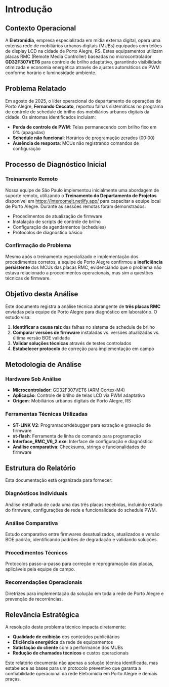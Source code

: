 # Introdução

## Contexto Operacional

A **Eletromidia**, empresa especializada em mídia externa digital, opera uma extensa rede de mobiliários urbanos digitais (MUBs) equipados com telões de display LCD na cidade de Porto Alegre, RS. Estes equipamentos utilizam placas RMC (Remote Media Controller) baseadas no microcontrolador **GD32F307VET6** para controle de brilho adaptativo, garantindo visibilidade otimizada e economia energética através de ajustes automáticos de PWM conforme horário e luminosidade ambiente.

## Problema Relatado

Em agosto de 2025, o líder operacional do departamento de operações de Porto Alegre, **Fernando Ceccato**, reportou falhas sistemáticas no programa de controle de schedule de brilho dos mobiliários urbanos digitais da cidade. Os sintomas identificados incluíam:

- **Perda de controle de PWM**: Telas permanecendo com brilho fixo em 0% (apagadas)
- **Schedule não funcional**: Horários de programação zerados (00:00)
- **Ausência de resposta**: MCUs não registrando comandos de configuração

## Processo de Diagnóstico Inicial

### Treinamento Remoto
Nossa equipe de São Paulo implementou inicialmente uma abordagem de suporte remoto, utilizando o **Treinamento do Departamento de Projetos** disponível em https://intercomelt.netlify.app/ para capacitar a equipe local de Porto Alegre. Durante as sessões remotas foram demonstrados:

- Procedimentos de atualização de firmware
- Instalação de scripts de controle de brilho
- Configuração de agendamentos (schedules)
- Protocolos de diagnóstico básico

### Confirmação do Problema
Mesmo após o treinamento especializado e implementação dos procedimentos corretos, a equipe de Porto Alegre confirmou a **ineficiência persistente** dos MCUs das placas RMC, evidenciando que o problema não estava relacionado a procedimentos operacionais, mas sim a questões técnicas de firmware.

## Objetivo desta Análise

Este documento registra a análise técnica abrangente de **três placas RMC** enviadas pela equipe de Porto Alegre para diagnóstico em laboratório. O estudo visa:

1. **Identificar a causa raiz** das falhas no sistema de schedule de brilho
2. **Comparar versões de firmware** instaladas vs. versões atualizadas vs. última versão BOE validada
3. **Validar soluções técnicas** através de testes controlados
4. **Estabelecer protocolo** de correção para implementação em campo

## Metodologia de Análise

### Hardware Sob Análise
- **Microcontrolador**: GD32F307VET6 (ARM Cortex-M4)
- **Aplicação**: Controle de brilho de telas LCD via PWM adaptativo
- **Origem**: Mobiliários urbanos digitais de Porto Alegre, RS

### Ferramentas Técnicas Utilizadas
- **ST-LINK V2**: Programador/debugger para extração e gravação de firmware
- **st-flash**: Ferramenta de linha de comando para programação
- **Interface_RMC_V6_2.exe**: Interface de configuração e diagnóstico
- **Análise comparativa**: Checksums, strings e funcionalidades de firmware

## Estrutura do Relatório

Esta documentação está organizada para fornecer:

### **Diagnósticos Individuais**
Análise detalhada de cada uma das três placas recebidas, incluindo estado do firmware, configurações de rede e funcionalidade do schedule PWM.

### **Análise Comparativa**
Estudo comparativo entre firmwares desatualizados, atualizados e versão BOE padrão, identificando padrões de degradação e validando soluções.

### **Procedimentos Técnicos**
Protocolos passo-a-passo para correção e reprogramação das placas, aplicáveis pela equipe de campo.

### **Recomendações Operacionais**
Diretrizes para implementação da solução em toda a rede de Porto Alegre e prevenção de recorrências.

## Relevância Estratégica

A resolução deste problema técnico impacta diretamente:
- **Qualidade de exibição** dos conteúdos publicitários
- **Eficiência energética** da rede de equipamentos
- **Satisfação do cliente** com a performance dos MUBs
- **Redução de chamados técnicos** e custos operacionais

Este relatório documenta não apenas a solução técnica identificada, mas estabelece as bases para um protocolo preventivo que garanta a confiabilidade operacional da rede Eletromidia em Porto Alegre e demais praças.